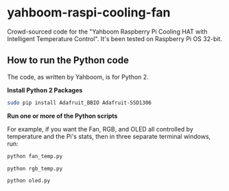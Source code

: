 yahboom-raspi-cooling-fan
=========================

Crowd-sourced code for the "Yahboom Raspberry Pi Cooling HAT with
Intelligent Temperature Control". It's been tested on Raspberry Pi
OS 32-bit.

How to run the Python code
--------------------------

The code, as written by Yahboom, is for Python 2.

**Install Python 2 Packages**

```bash
sudo pip install Adafruit_BBIO Adafruit-SSD1306
```

**Run one or more of the Python scripts**

For example, if you want the Fan, RGB, and OLED all controlled
by temperature and the Pi's stats, then in three separate terminal
windows, run:

```bash
python fan_temp.py
```

```bash
python rgb_temp.py
```

```bash
python oled.py
```
